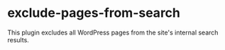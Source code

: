 exclude-pages-from-search
=========================

This plugin excludes all WordPress pages from the site's internal search results.
